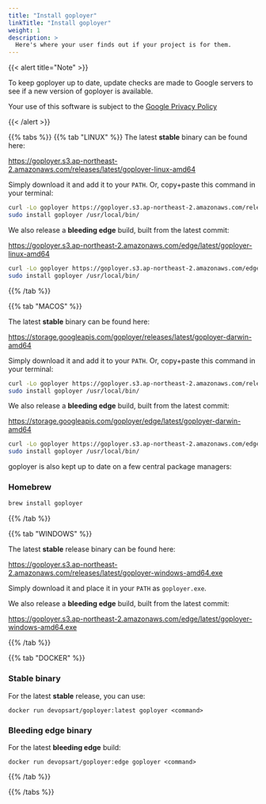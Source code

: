 ```yaml
---
title: "Install goployer"
linkTitle: "Install goployer"
weight: 1
description: >
  Here's where your user finds out if your project is for them.
---
```



{{< alert title="Note" >}}

To keep goployer up to date, update checks are made to Google servers to see if a new version of
goployer is available.


Your use of this software is subject to the [Google Privacy Policy](https://policies.google.com/privacy)

{{< /alert >}}


{{% tabs %}}
{{% tab "LINUX" %}}
The latest **stable** binary can be found here:

https://goployer.s3.ap-northeast-2.amazonaws.com/releases/latest/goployer-linux-amd64

Simply download it and add it to your `PATH`. Or, copy+paste this command in your terminal:

```bash
curl -Lo goployer https://goployer.s3.ap-northeast-2.amazonaws.com/releases/latest/goployer-linux-amd64 && \
sudo install goployer /usr/local/bin/
```

We also release a **bleeding edge** build, built from the latest commit:

https://goployer.s3.ap-northeast-2.amazonaws.com/edge/latest/goployer-linux-amd64

```bash
curl -Lo goployer https://goployer.s3.ap-northeast-2.amazonaws.com/edge/latest/goployer-linux-amd64 && \
sudo install goployer /usr/local/bin/
```

{{% /tab %}}

{{% tab "MACOS" %}}

The latest **stable** binary can be found here:

https://storage.googleapis.com/goployer/releases/latest/goployer-darwin-amd64

Simply download it and add it to your `PATH`. Or, copy+paste this command in your terminal:

```bash
curl -Lo goployer https://goployer.s3.ap-northeast-2.amazonaws.com/releases/latest/goployer-darwin-amd64 && \
sudo install goployer /usr/local/bin/
```

We also release a **bleeding edge** build, built from the latest commit:

https://storage.googleapis.com/goployer/edge/latest/goployer-darwin-amd64

```bash
curl -Lo goployer https://goployer.s3.ap-northeast-2.amazonaws.com/edge/latest/goployer-darwin-amd64 && \
sudo install goployer /usr/local/bin/
```

goployer is also kept up to date on a few central package managers:

### Homebrew

```bash
brew install goployer
```

{{% /tab %}}

{{% tab "WINDOWS" %}}

The latest **stable** release binary can be found here:

https://goployer.s3.ap-northeast-2.amazonaws.com/releases/latest/goployer-windows-amd64.exe

Simply download it and place it in your `PATH` as `goployer.exe`.

We also release a **bleeding edge** build, built from the latest commit:

https://goployer.s3.ap-northeast-2.amazonaws.com/edge/latest/goployer-windows-amd64.exe

{{% /tab %}}

{{% tab "DOCKER" %}}

### Stable binary

For the latest **stable** release, you can use:

`docker run devopsart/goployer:latest goployer <command>`

### Bleeding edge binary

For the latest **bleeding edge** build:

`docker run devopsart/goployer:edge goployer <command>`

{{% /tab %}}

{{% /tabs %}}
